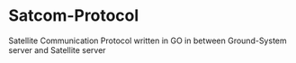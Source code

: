 # Satcom-Protocol
Satellite Communication Protocol written in GO in between Ground-System server and Satellite server
